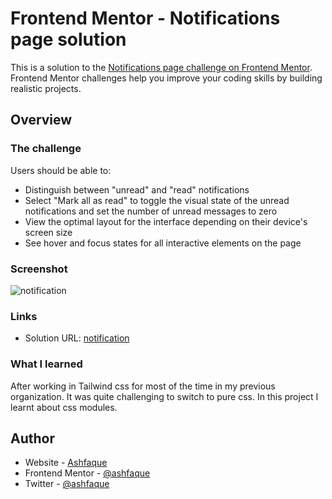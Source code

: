 # Frontend Mentor - Notifications page solution

This is a solution to the [Notifications page challenge on Frontend Mentor](https://www.frontendmentor.io/challenges/notifications-page-DqK5QAmKbC). Frontend Mentor challenges help you improve your coding skills by building realistic projects. 

## Overview

### The challenge

Users should be able to:

- Distinguish between "unread" and "read" notifications
- Select "Mark all as read" to toggle the visual state of the unread notifications and set the number of unread messages to zero
- View the optimal layout for the interface depending on their device's screen size
- See hover and focus states for all interactive elements on the page

### Screenshot
![notification](https://user-images.githubusercontent.com/77242783/196141951-dc4b2cc4-4255-427e-80a1-e667b89c3495.png)

### Links

- Solution URL: [notification](https://notification-page-dun.vercel.app/)

### What I learned
After working in Tailwind css for most of the time in my previous organization. It was quite challenging to switch to pure css. In this project I learnt about css modules.

## Author

- Website - [Ashfaque](https://ashfaque-portfolio.vercel.app/)
- Frontend Mentor - [@ashfaque](https://www.frontendmentor.io/profile/mdashfaque-mamdu-au17)
- Twitter - [@ashfaque](https://www.linkedin.com/in/md-ashfaque-mamdu-b61510211/)
